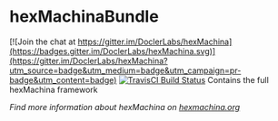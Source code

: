 # hexMachinaBundle

[![Join the chat at https://gitter.im/DoclerLabs/hexMachina](https://badges.gitter.im/DoclerLabs/hexMachina.svg)](https://gitter.im/DoclerLabs/hexMachina?utm_source=badge&utm_medium=badge&utm_campaign=pr-badge&utm_content=badge)
[![TravisCI Build Status](https://travis-ci.org/DoclerLabs/hexMachina.svg?branch=master)](https://travis-ci.org/DoclerLabs/hexMachina) Contains the full hexMachina framework

*Find more information about hexMachina on [hexmachina.org](http://hexmachina.org/)*
